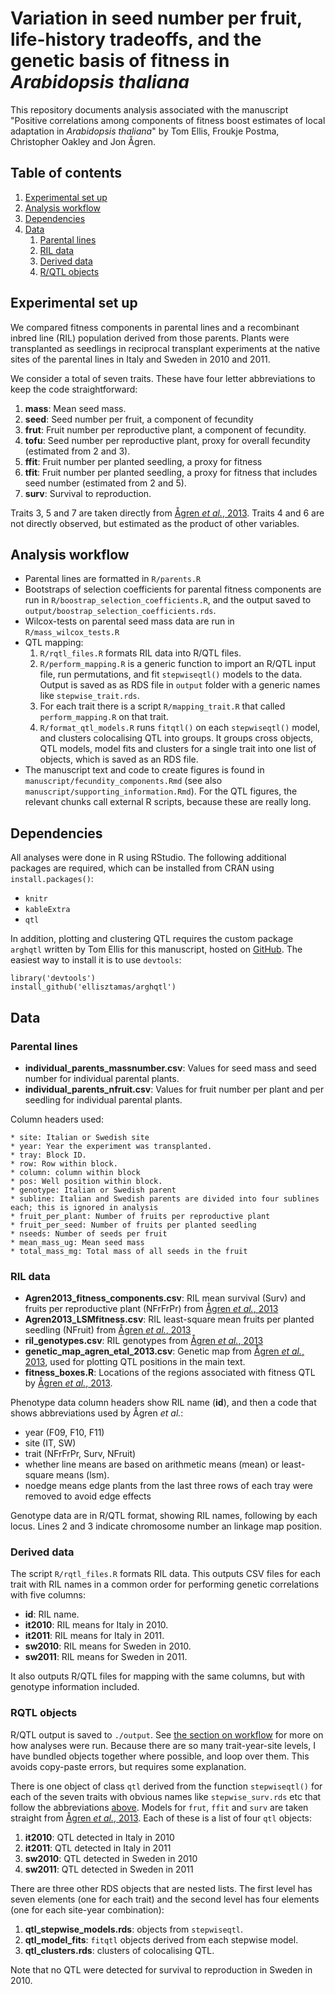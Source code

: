 # Variation in seed number per fruit, life-history tradeoffs, and the genetic basis of fitness in *Arabidopsis thaliana*

This repository documents analysis associated with the manuscript "Positive correlations among components of fitness boost estimates of local adaptation in *Arabidopsis thaliana*" by Tom Ellis, Froukje Postma, Christopher Oakley and Jon Ågren.

## Table of contents

1. [Experimental set up](#experimental-set-up)
2. [Analysis workflow](#analysis-workflow)
3. [Dependencies](#Dependencies)
4. [Data](#data)
    1. [Parental lines](#parental-lines)
    2. [RIL data](#ril-data)
    3. [Derived data](#derived-data)
    4. [R/QTL objects](#rqtl-objects)

## Experimental set up
We compared fitness components in parental lines and a recombinant inbred line (RIL) population derived from those parents.
Plants were transplanted as seedlings in reciprocal transplant experiments at the native sites of the parental lines in Italy and Sweden in 2010 and 2011.

We consider a total of seven traits. These have four letter abbreviations to keep the code straightforward:

1. **mass**: Mean seed mass.
2. **seed**: Seed number per fruit, a component of fecundity
3. **frut**: Fruit number per reproductive plant, a component of fecundity.
4. **tofu**: Seed number per reproductive plant, proxy for overall fecundity (estimated from 2 and 3).
5. **ffit**: Fruit number per planted seedling, a proxy for fitness
6. **tfit**: Fruit number per planted seedling, a proxy for fitness that includes seed number (estimated from 2 and 5).
7. **surv**: Survival to reproduction.

Traits 3, 5 and 7 are taken directly from [Ågren *et al.*, 2013](http://www.pnas.org/content/110/52/21077/).
Traits 4 and 6 are not directly observed, but estimated as the product of other variables.


## Analysis workflow

* Parental lines are formatted in `R/parents.R`
* Bootstraps of selection coefficients for parental fitness components are run in `R/boostrap_selection_coefficients.R`, and the output saved to `output/boostrap_selection_coefficients.rds`.
* Wilcox-tests on parental seed mass data are run in `R/mass_wilcox_tests.R`
* QTL mapping:
	1. `R/rqtl_files.R` formats RIL data into R/QTL files.
	2. `R/perform_mapping.R` is a generic function to import an R/QTL input file, run permutations, and fit `stepwiseqtl()` models to the data. Output is saved as as RDS file in `output` folder with a generic names like `stepwise_trait.rds`.
	3. For each trait there is a script `R/mapping_trait.R` that called `perform_mapping.R` on that trait.
	4. `R/format_qtl_models.R` runs `fitqtl()` on each `stepwiseqtl()` model, and clusters colocalising QTL into groups. It groups cross objects, QTL models, model fits and clusters for a single trait into one list of objects, which is saved as an RDS file.
* The manuscript text and code to create figures is found in `manuscript/fecundity_components.Rmd` (see also `manuscript/supporting_information.Rmd`). For the QTL figures, the relevant chunks call external R scripts, because these are really long.

## Dependencies
All analyses were done in R using RStudio. The following additional packages are required, which can be installed from CRAN using `install.packages()`:

* `knitr`
* `kableExtra`
* `qtl`

In addition, plotting and clustering QTL requires the custom package `arghqtl` written by Tom Ellis for this manuscript, hosted on [GitHub](https://github.com/ellisztamas/arghqtl). The easiest way to install it is to use `devtools`:

```
library('devtools')
install_github('ellisztamas/arghqtl')
```

## Data
### Parental lines

* **individual_parents_massnumber.csv**: Values for seed mass and seed number for individual parental plants.
* **individual_parents_nfruit.csv**: Values for fruit number per plant and per seedling for individual parental plants.

Column headers used:

	* site: Italian or Swedish site
	* year: Year the experiment was transplanted.
	* tray: Block ID.
	* row: Row within block.
	* column: column within block
	* pos: Well position within block.
	* genotype: Italian or Swedish parent
	* subline: Italian and Swedish parents are divided into four sublines each; this is ignored in analysis
	* fruit_per_plant: Number of fruits per reproductive plant
	* fruit_per_seed: Number of fruits per planted seedling
	* nseeds: Number of seeds per fruit
	* mean_mass_ug: Mean seed mass
	* total_mass_mg: Total mass of all seeds in the fruit

### RIL data

* **Agren2013_fitness_components.csv**: RIL mean survival (Surv) and fruits per reproductive plant (NFrFrPr) from [Ågren *et al.*, 2013](http://www.pnas.org/content/110/52/21077/)
* **Agren2013_LSMfitness.csv**: RIL least-square mean fruits per planted seedling (NFruit) from [Ågren *et al.*, 2013](http://www.pnas.org/content/110/52/21077/)
* **ril_genotypes.csv**: RIL genotypes from [Ågren *et al.*, 2013](http://www.pnas.org/content/110/52/21077/)
* **genetic_map_agren_etal_2013.csv**: Genetic map from [Ågren *et al.*, 2013](http://www.pnas.org/content/110/52/21077/), used for plotting QTL positions in the main text.
* **fitness_boxes.R**: Locations of the regions associated with fitness QTL by [Ågren *et al.*, 2013](http://www.pnas.org/content/110/52/21077/).

Phenotype data column headers show RIL name (**id**), and then a code that shows abbreviations used by Ågren *et al.*:

* year (F09, F10, F11)
* site (IT, SW)
* trait (NFrFrPr, Surv, NFruit)
* whether line means are based on arithmetic means (mean) or least-square means (lsm).
* noedge means edge plants from the last three rows of each tray were removed to avoid edge effects

Genotype data are in R/QTL format, showing RIL names, following by each locus. Lines 2 and 3 indicate chromosome number an linkage map position.

### Derived data

The script `R/rqtl_files.R` formats RIL data. This outputs CSV files for each trait with RIL names in a common order for performing genetic correlations with five columns:

* **id**: RIL name.
* **it2010**: RIL means for Italy in 2010.
* **it2011**: RIL means for Italy in 2011.
* **sw2010**: RIL means for Sweden in 2010.
* **sw2011**: RIL means for Sweden in 2011.

It also outputs R/QTL files for mapping with the same columns, but with genotype information included.

### RQTL objects
R/QTL output is saved to `./output`. See [the section on workflow](#analysis-workflow) for more on how analyses were run. Because there are so many trait-year-site levels, I have bundled objects together where possible, and loop over them. This avoids copy-paste errors, but requires some explanation. 

There is one object of class `qtl` derived from the function `stepwiseqtl()` for each of the seven traits with obvious names like `stepwise_surv.rds` etc that follow the abbreviations [above](#experimental-set-up). Models for `frut`, `ffit` and `surv` are taken straight from [Ågren *et al.*, 2013](http://www.pnas.org/content/110/52/21077/). Each of these is a list of four `qtl` objects:

1. **it2010**: QTL detected in Italy in 2010
2. **it2011**: QTL detected in Italy in 2011
3. **sw2010**: QTL detected in Sweden in 2010
4. **sw2011**: QTL detected in Sweden in 2011

There are three other RDS objects that are nested lists. The first level has seven elements (one for each trait) and the second level has four elements (one for each site-year combination):

1. **qtl_stepwise_models.rds**: objects from `stepwiseqtl`.
2. **qtl_model_fits**: `fitqtl` objects derived from each stepwise model.
3. **qtl_clusters.rds**: clusters of colocalising QTL.

Note that no QTL were detected for survival to reproduction in Sweden in 2010.
